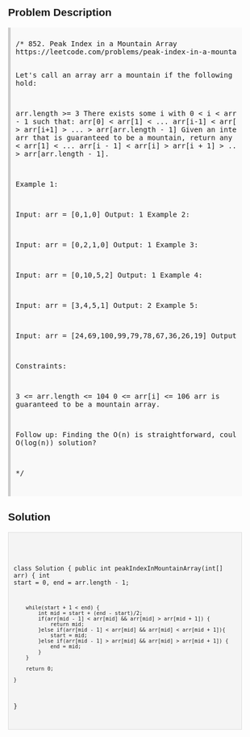 <style>
  body { font-family: Arial, sans-serif; }
  .container { max-width: 600px; margin: auto; padding: 20px; }
  .comment-block { background-color: #f9f9f9; padding: 10px; border-left: 5px solid #ccc; }
  .code-block { background-color: #f4f4f4; padding: 10px; border: 1px solid #ddd; }
</style>

<div class='container'>
<h2>Problem Description</h2>
<div class='comment-block'>
<pre>
/* 852. Peak Index in a Mountain Array
https://leetcode.com/problems/peak-index-in-a-mountain-array/

Let's call an array arr a mountain if the following properties hold:

arr.length >= 3
There exists some i with 0 < i < arr.length - 1 such that:
arr[0] < arr[1] < ... arr[i-1] < arr[i]
arr[i] > arr[i+1] > ... > arr[arr.length - 1]
Given an integer array arr that is guaranteed to be a mountain, return any i such that arr[0] < arr[1] < ... arr[i - 1] < arr[i] > arr[i + 1] > ... > arr[arr.length - 1].

 

Example 1:

Input: arr = [0,1,0]
Output: 1
Example 2:

Input: arr = [0,2,1,0]
Output: 1
Example 3:

Input: arr = [0,10,5,2]
Output: 1
Example 4:

Input: arr = [3,4,5,1]
Output: 2
Example 5:

Input: arr = [24,69,100,99,79,78,67,36,26,19]
Output: 2
 

Constraints:

3 <= arr.length <= 104
0 <= arr[i] <= 106
arr is guaranteed to be a mountain array.
 

Follow up: Finding the O(n) is straightforward, could you find an O(log(n)) solution?

*/
</pre>
</div>

<h2>Solution</h2>
<div class='code-block'>
<pre><code class='language-java'>

class Solution {
    public int peakIndexInMountainArray(int[] arr) {
        int start = 0, end = arr.length - 1;
        
        while(start + 1 < end) {
            int mid = start + (end - start)/2;
            if(arr[mid - 1] < arr[mid] && arr[mid] > arr[mid + 1]) {
                return mid;
            }else if(arr[mid - 1] < arr[mid] && arr[mid] < arr[mid + 1]){
                start = mid;
            }else if(arr[mid - 1] > arr[mid] && arr[mid] > arr[mid + 1]) {
                end = mid;
            }
        }
        
        return 0;
        
    }
}</code></pre>
</div>
</div>
